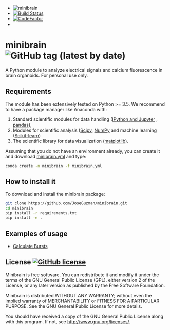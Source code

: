 * ![minibrain](https://github.com/JoseGuzman/minibrain/workflows/minibrain_unittest/badge.svg)
* [![Build Status](https://travis-ci.com/JoseGuzman/minibrain.svg?branch=master)](https://travis-ci.com/JoseGuzman/minibrain)
* [![CodeFactor](https://www.codefactor.io/repository/github/joseguzman/minibrain/badge)](https://www.codefactor.io/repository/github/joseguzman/minibrain)
* 

# minibrain ![GitHub tag (latest by date)](https://img.shields.io/github/v/tag/JoseGuzman/minibrain)

A Python module to analyze electrical signals and calcium fluorescence in brain organoids. For personal use only.

## Requirements

The module has been extensively tested on Python >= 3.5. We recommend to have a package manager like Anaconda with:
1. Standard scientific modules for data handling ([IPython and Jupyter](https://ipython.org/) , [pandas](https://pandas.pydata.org/)), 
2. Modules for scientific analysis ([Scipy](https://scipy.org/), [NumPy](https://numpy.org/) and machine learning ([Scikit-learn](https://scikit-learn.org/)) 
3. The scientific library for data visualization ([matplotlib](https://matplotlib.org/)). 

Assuming that you do not have an environment already, you can create it and download [minibrain.yml](https://github.com/JoseGuzman/minibrain/blob/master/minibrain.yml) and type:

```bash
conda create -n minibrain -f minibrain.yml
```

## How to install it

To download and install the minibrain package:

```bash
git clone https://github.com/JoseGuzman/minibrain.git
cd minibrain
pip install -r requirements.txt
pip install -e .
```

## Examples of usage

* [Calculate Bursts](https://github.com/JoseGuzman/minibrain/wiki/Calculate-Burst)

## License [![GitHub license](https://img.shields.io/github/license/JoseGuzman/minibrain)](https://github.com/JoseGuzman/minibrain/blob/master/LICENSE)

Minibrain is free software. You can redistribute it and modify it under the terms of the GNU General Public License (GPL).   either version 2 of the License, or any later version as published by the Free Software Foundation.

Minibrain is distributed WITHOUT ANY WARRANTY; without even the implied warranty of MERCHANTABILITY or FITNESS FOR A PARTICULAR PURPOSE. See the GNU General Public License for more details.

You should have received a copy of the GNU General Public License along with this program. If not, see http://www.gnu.org/licenses/.
